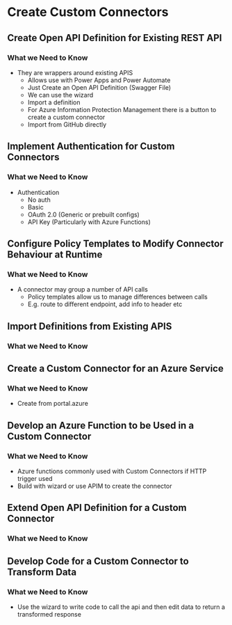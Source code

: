 # Create Custom Connectors

## Create Open API Definition for Existing REST API

### What we Need to Know

- They are wrappers around existing APIS
  - Allows use with Power Apps and Power Automate
  - Just Create an Open API Definition (Swagger File)
  - We can use the wizard
  - Import a definition
  - For Azure Information Protection Management there is a button to create a
  custom connector
  - Import from GitHub directly
  
## Implement Authentication for Custom Connectors

### What we Need to Know

- Authentication
  - No auth
  - Basic
  - OAuth 2.0 (Generic or prebuilt configs)
  - API Key (Particularly with Azure Functions)

## Configure Policy Templates to Modify Connector Behaviour at Runtime

### What we Need to Know

- A connector may group a number of API calls
  - Policy templates allow us to manage differences between calls
  - E.g. route to different endpoint, add info to header etc

## Import Definitions from Existing APIS

### What we Need to Know

## Create a Custom Connector for an Azure Service

### What we Need to Know

- Create from portal.azure

## Develop an Azure Function to be Used in a Custom Connector

### What we Need to Know

- Azure functions commonly used with Custom Connectors if HTTP trigger used
- Build with wizard or use APIM to create the connector

## Extend Open API Definition for a Custom Connector

### What we Need to Know

## Develop Code for a Custom Connector to Transform Data

### What we Need to Know

- Use the wizard to write code to call the api and then edit data to return a
transformed response
